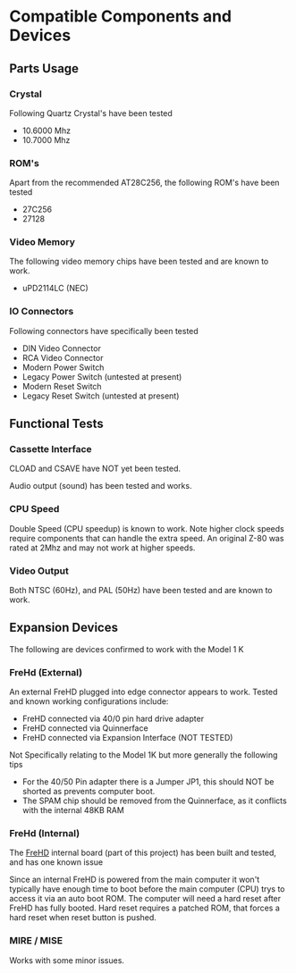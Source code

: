 # Compatible Components and Devices

## Parts Usage

### Crystal

Following Quartz Crystal's have been tested
* 10.6000 Mhz
* 10.7000 Mhz

### ROM's
Apart from the recommended AT28C256, the following ROM's have been tested
* 27C256
* 27128

### Video Memory
The following video memory chips have been tested and are known to work.
* uPD2114LC (NEC)

### IO Connectors

Following connectors have specifically been tested
* DIN Video Connector
* RCA Video Connector
* Modern Power Switch
* Legacy Power Switch (untested at present)
* Modern Reset Switch
* Legacy Reset Switch (untested at present)

## Functional Tests

### Cassette Interface

CLOAD and CSAVE have NOT yet been tested.

Audio output (sound) has been tested and works.

### CPU Speed 

Double Speed (CPU speedup) is known to work. Note higher clock speeds require
components that can handle the extra speed. An original Z-80 was rated at 2Mhz
and may not work at higher speeds.

### Video Output

Both NTSC (60Hz), and PAL (50Hz) have been tested and are known to work.

## Expansion Devices

The following are devices confirmed to work with the Model 1 K

### FreHd (External)

An external FreHD plugged into edge connector appears to work. 
Tested and known working configurations include:
* FreHD connected via 40/0 pin hard drive adapter
* FreHD connected via Quinnerface
* FreHD connected via Expansion Interface (NOT TESTED)

Not Specifically relating to the Model 1K but more generally the following tips
* For the 40/50 Pin adapter there is a Jumper JP1, this should NOT be shorted as prevents computer boot.
* The SPAM chip should be removed from the Quinnerface, as it conflicts with the internal 48KB RAM

### FreHd (Internal)

The [FreHD](./frehd/README.md) internal board (part of this project)
has been built and tested, and has one known issue

Since an internal FreHD is powered from the main computer it won't typically
have enough time to boot before the main computer (CPU) trys to access it
via an auto boot ROM. The computer will need a hard reset after FreHD has fully booted.
Hard reset requires a patched ROM, that forces a hard reset when reset button is pushed.

### MIRE / MISE

Works with some minor issues.
